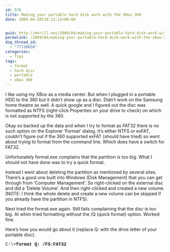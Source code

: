 ```yaml
---
id: 576
title: Making your portable hard disk work with the XBox 360
date: 2009-04-20T10:12:12+00:00


guid: http://merill.net/2009/04/making-your-portable-hard-disk-work-with-the-xbox-360/
permalink: /2009/04/making-your-portable-hard-disk-work-with-the-xbox-360/
dsq_thread_id:
  - "77730650"
categories:
  - Tips
tags:
  - format
  - hard disc
  - portable
  - xbox 360
---
```

<p>I like using my XBox as a media center. But when I plugged in a portable HDD to the 360 but it didn’t show up as a disc. Didn’t work on the Samsung home theatre as well. A quick google and I figured out the disc was formatted as NTFS (right-click Properties on your drive to check) on which is not supported by the 360. </p>  <p>Okay so backed up the data and when I try to format as FAT32 there is no such option on the Explorer ‘Format’ dialog. It’s either NTFS or exFAT, couldn’t figure out if the 360 supported exFAT (should have tried) so went about trying to format from the command line. Which does have a switch for FAT32.</p>  <p>Unfortunately format.exe complains that the partition is too big. What I should not have done was to try a quick format. </p>  <p>Instead I went about deleting the partition as mentioned by several sites. There’s a good one built into Windows (Disk Management) that you can get through from ‘Computer Management’. So right-clicked on the external disc and did a ‘Delete Volume’. And then right-clicked and created a new volume. [NOTE: I think the whole delete and create a new volume can be skipped if you already have the partition in NTFS).</p>  <p>Next tried the format.exe again. Still fails complaining that the disc is too big. At whim tried formatting without the /Q (quick format) option. Worked fine.</p>  <p>Here’s how you would go about it (replace Q: with the drive letter of your portable disc).</p>  <p><font face="Courier New">C:\&gt;<strong>format Q: /FS:FAT32</strong> </font></p>